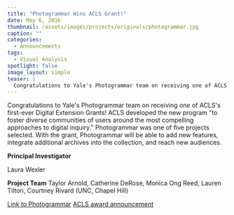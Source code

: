 ```yaml
---
title: "Photogrammar Wins ACLS Grant!"
date: May 6, 2016
thumbnail: /assets/images/projects/originals/photogrammar.jpg
caption: ""
categories: 
  - Announcements
tags:
  - Visual Analysis
spotlight: false 
image_layout: simple
teaser: |
  Congratulations to Yale's Photogrammar team on receiving one of ACLS's first-ever Digital Extension Grants! ACLS developed the new program to foster diverse communities of users around the most...
---
```


Congratulations to Yale's Photogrammar team on receiving one of ACLS's first-ever Digital Extension Grants! ACLS developed the new program "to foster diverse communities of users around the most compelling approaches to digital inquiry." Photogrammar was one of five projects selected. With the grant, Photogrammar will be able to add new features, integrate additional archives into the collection, and reach new audiences.
   
**Principal Investigator**
    
Laura Wexler

**Project Team**
Taylor Arnold, Catherine DeRose, Monica Ong Reed,
Lauren Tilton, Courtney Rivard (UNC, Chapel Hill)
   
[Link to Photogrammar](http://photogrammar.yale.edu/)
[ACLS award announcement](http://www.acls.org/news/5-4-2016/)
